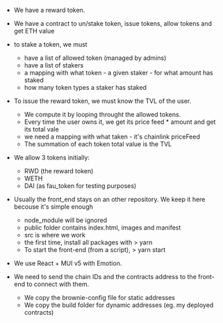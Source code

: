 - We have a reward token.
- We have a contract to un/stake token, issue tokens, allow tokens and get ETH value

- to stake a token, we must
    - have a list of allowed token (managed by admins)
    - have a list of stakers
    - a mapping with what token - a given staker - for what amount has staked
    - how many token types a staker has staked

- To issue the reward token, we must know the TVL of the user.
    - We compute it by looping throught the allowed tokens.
    - Every time the user owns it, we get its price feed * amount and get its total vale
    - we need a mapping with what taken - it's chainlink priceFeed
    - The summation of each token total value is the TVL

- We allow 3 tokens initially:
    - RWD (the reward token)
    - WETH
    - DAI (as fau_token for testing purposes)

- Usually the front_end stays on an other repository. We keep it here becouse it's simple enough
    - node_module will be ignored
    - public folder contains index.html, images and manifest
    - src is where we work
    - the first time, install all packages with > yarn
    - To start the front-end (from a script), > yarn start

- We use React + MUI v5 with Emotion.

- We need to send the chain IDs and the contracts address to the front-end to connect with them.
    - We copy the brownie-config file for static addresses
    - We copy the build folder for dynamic addresses (eg. my deployed contracts)